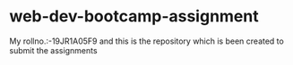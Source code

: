 # web-dev-bootcamp-assignment
My rollno.:-19JR1A05F9 and this is the repository which is been created to submit the assignments
